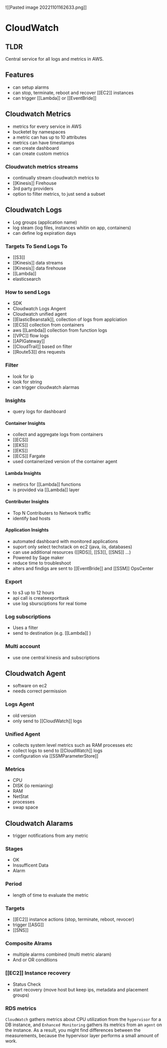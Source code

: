 ![[Pasted image 20221101162633.png]]
# CloudWatch

## TLDR
Central service for all logs and metrics in AWS.

## Features
- can setup alarms
- can stop, terminate, reboot and recover [[EC2]] instances
- can trigger [[Lambda]] or [[EventBride]]

## Cloudwatch Metrics
- metrics for every service in AWS
- bucketet by namespaces
- a metric can has up to 10 attributes
- metrics can have timestamps
- can create dashboard
- can create custom metrics

### Cloudwatch metrics streams
- continually stream cloudwatch metrics to 
- [[Kinesis]] Firehouse
- 3rd party providers
- option to filter metrics, to just send a subset

## Cloudwatch Logs
- Log groups (application name)
- log steam (log files, instances whitin on app, containers)
- can define log expiration days

### Targets To Send Logs To
- [[S3]]
- [[Kinesis]] data streams
- [[Kinesis]] data firehouse
- [[Lambda]]
- elasticsearch

### How to send Logs
- SDK
- Cloudwatch Logs Angent
- Cloudwatch unified agent
- [[ElasticBeanstalk]], collection of logs from applciation
- [[ECS]] collection from containers
- aws [[Lambda]] collection from function logs
- [[VPC]] flow logs
- [[APIGateway]]
- [[CloudTrail]] based on filter
- [[Route53]] dns requests

### Filter 
- look for ip 
- look for string
- can trigger cloudwatch alarmas

### Insights
- query logs for dashboard

#### Container Insights
- collect and aggregate logs from containers
- [[ECS]]
- [[EKS]]
- [[EKS]]
- [[ECS]] Fargate
- used containerized version of the container agent

#### Lambda Insights
- metircs for [[Lambda]] functions
- is provided via [[Lambda]] layer

#### Contributer Insights
- Top N Contributers to Network traffic
- identify bad hosts

#### Application Insights
- automated dashboard with monitored applications
- suport only select techstack on ec2 (java, iis, databases)
- can use additional resources ([[RDS]], [[S3]], [[SNS]] ...)
- Powered by Sage maker
- reduce time to troubleshoot
- alters and findigs are sent to [[EventBride]] and [[SSM]] OpsCenter

### Export
-  to s3 up to 12 hours
- api call is createexporttask
- use log sbursciptions for real tiome

### Log subscriptions
- Uses a filter
- send to destination (e.g. [[Lambda]] )

### Multi account
- use one  central kinesis and subscriptions

## Cloudwatch Agent
- software on ec2
- needs correct permission

### Logs Agent
- old version 
- only send to [[CloudWatch]] logs

### Unified Agent
- collects system level metrics such as RAM processes etc
- collect logs to send to [[CloudWatch]] logs
- configuration via [[SSMParameterStore]] 

### Metrics
- CPU
- DISK (io remianing)
- RAM
- NetStat
- processes
- swap space

## Cloudwatch Alarams
- trigger notifications from any metric

### Stages
- OK
- Inssufficent Data
- Alarm

### Period
- length of time to evaluate the metric

### Targets
- [[EC2]] instance actions (stop, terminate, reboot, revocer)
- trigger [[ASG]]
- [[SNS]]

### Composite Alrams
- multiple alarms combined (multi metric alaram)
- And or OR conditions

### [[EC2]] Instance recovery
- Status Check
- start recovery (move host but keep ips, metadata and placement groups)

### RDS metrics
 `CloudWatch` gathers metrics about CPU utilization from the `hypervisor` for a DB instance, and `Enhanced Monitoring` gathers its metrics from an `agent` on the instance. As a result, you might find differences between the measurements, because the hypervisor layer performs a small amount of work. 